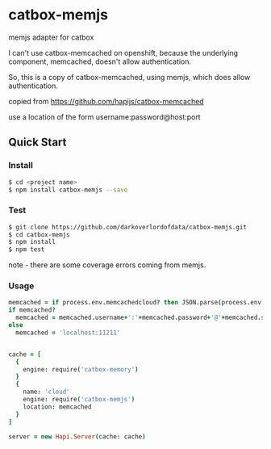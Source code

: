 # catbox-memjs

memjs adapter for catbox

I can't use catbox-memcached on openshift, because the underlying component, memcached, 
doesn't allow authentication. 

So, this is a copy of catbox-memcached, using memjs, which does allow authentication.

copied from https://github.com/hapijs/catbox-memcached

use a location of the form username:password@host:port

## Quick Start

### Install

```bash
$ cd <project name>
$ npm install catbox-memjs --save

```

### Test

```bash
$ git clone https://github.com/darkoverlordofdata/catbox-memjs.git
$ cd catbox-memjs
$ npm install
$ npm test
```
note - there are some coverage errors coming from memjs.

### Usage

```coffeescript
memcached = if process.env.memcachedcloud? then JSON.parse(process.env.memcachedcloud)
if memcached?
  memcached = memcached.username+':'+memcached.password+'@'+memcached.servers
else
  memcached = 'localhost:11211'


cache = [
  {
    engine: require('catbox-memory')
  }
  {
    name: 'cloud'
    engine: require('catbox-memjs')
    location: memcached
  }
]

server = new Hapi.Server(cache: cache)
```